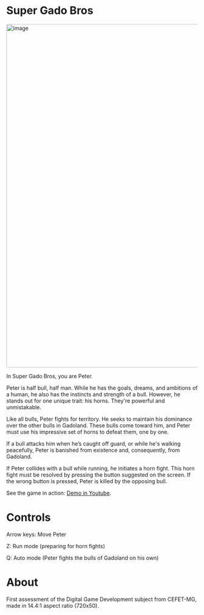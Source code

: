 # Super Gado Bros

<img width="905" alt="image" src="https://github.com/user-attachments/assets/cc68a75b-7656-432e-ad73-326e5cd5565a">

In Super Gado Bros, you are Peter.

Peter is half bull, half man. While he has the goals, dreams, and ambitions of a human, he also has the instincts and strength of a bull. However, he stands out for one unique trait: his horns. They're powerful and unmistakable.

Like all bulls, Peter fights for territory. He seeks to maintain his dominance over the other bulls in Gadoland. These bulls come toward him, and Peter must use his impressive set of horns to defeat them, one by one.

If a bull attacks him when he’s caught off guard, or while he's walking peacefully, Peter is banished from existence and, consequently, from Gadoland.

If Peter collides with a bull while running, he initiates a horn fight. This horn fight must be resolved by pressing the button suggested on the screen. If the wrong button is pressed, Peter is killed by the opposing bull.

See the game in action: [Demo in Youtube](https://www.youtube.com/watch?v=HXyjNeyWHzQ).

# Controls

Arrow keys: Move Peter

Z: Run mode (preparing for horn fights)

Q: Auto mode (Peter fights the bulls of Gadoland on his own)

# About

First assessment of the Digital Game Development subject from CEFET-MG, made in 14.4:1 aspect ratio (720x50).
